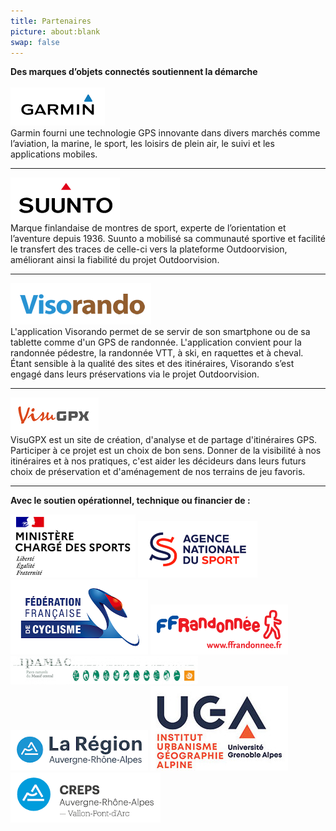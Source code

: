 ```yaml
---
title: Partenaires
picture: about:blank
swap: false
---
```


**Des marques d’objets connectés soutiennent la démarche**     
<br>
[![Garmin](./assets/garmin.png)](https://www.garmin.com/fr-FR/)   
Garmin fourni une technologie GPS innovante dans divers marchés comme l’aviation, la marine, le sport, les loisirs de plein air, le suivi et les applications mobiles.
***
[![Sunnto](./assets/sunnto.png)](https://www.suunto.com/fr-fr/)   
Marque finlandaise de montres de sport, experte de l’orientation et l’aventure depuis 1936. Suunto a mobilisé sa communauté sportive et facilité le transfert des traces de celle-ci vers la plateforme Outdoorvision, améliorant ainsi la fiabilité du projet Outdoorvision.
***
[![Visorando](./assets/visorando.png)](https://www.visorando.com/)   
L'application Visorando permet de se servir de son smartphone ou de sa tablette comme d'un GPS de randonnée. L'application convient pour la randonnée pédestre, la randonnée VTT, à ski, en raquettes et à cheval.   
Étant sensible à la qualité des sites et des itinéraires, Visorando s’est engagé dans leurs préservations via le projet Outdoorvision.
***
[![VisuGPX](./assets/visugpx.png)](https://www.visugpx.com/)   
VisuGPX est un site de création, d'analyse et de partage d'itinéraires GPS. Participer à ce projet est un choix de bon sens. Donner de la visibilité à nos itinéraires et à nos pratiques, c'est aider les décideurs dans leurs futurs choix de préservation et d'aménagement de nos terrains de jeu favoris.
***   


**Avec le soutien opérationnel, technique ou financier de :**   

![Le Ministère chargé des Sports](./assets/ministere-sports.png) ![L'Agence nationale du sport](./assets/ans.png) ![La Fédération française de cyclisme](./assets/ffc.png) ![La Fédération française de randonnée pédestre](assets/ffrp.png) ![Les parcs naturels du Massif central (Association IPAMAC)](assets/ipamac.jpg) ![La Région Auvergne Rhône-Alpes](assets/region-auvergne-rhone-alpes.png) ![L'institut de Géographie Alpine de l'Université de Grenoble](./assets/iuga.jpg) ![Le CREPS Auvergne - Rhône-Alpes](./assets/creps.png)
